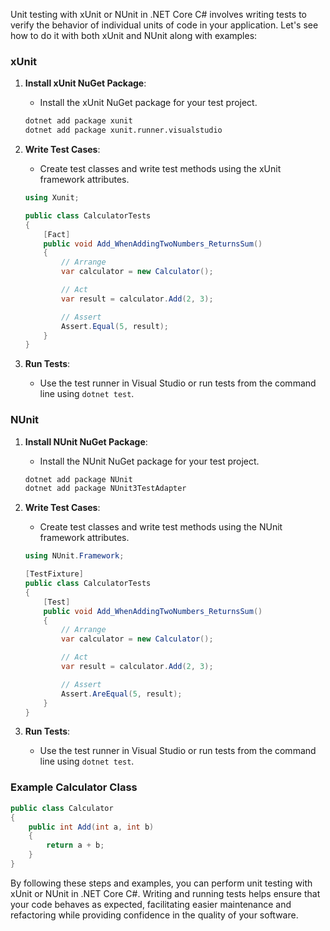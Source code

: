 Unit testing with xUnit or NUnit in .NET Core C# involves writing tests to verify the behavior of individual units of code in your application. Let's see how to do it with both xUnit and NUnit along with examples:

### xUnit

1. **Install xUnit NuGet Package**:
   - Install the xUnit NuGet package for your test project.
   ```bash
   dotnet add package xunit
   dotnet add package xunit.runner.visualstudio
   ```

2. **Write Test Cases**:
   - Create test classes and write test methods using the xUnit framework attributes.
   ```csharp
   using Xunit;
   
   public class CalculatorTests
   {
       [Fact]
       public void Add_WhenAddingTwoNumbers_ReturnsSum()
       {
           // Arrange
           var calculator = new Calculator();

           // Act
           var result = calculator.Add(2, 3);

           // Assert
           Assert.Equal(5, result);
       }
   }
   ```

3. **Run Tests**:
   - Use the test runner in Visual Studio or run tests from the command line using `dotnet test`.

### NUnit

1. **Install NUnit NuGet Package**:
   - Install the NUnit NuGet package for your test project.
   ```bash
   dotnet add package NUnit
   dotnet add package NUnit3TestAdapter
   ```

2. **Write Test Cases**:
   - Create test classes and write test methods using the NUnit framework attributes.
   ```csharp
   using NUnit.Framework;
   
   [TestFixture]
   public class CalculatorTests
   {
       [Test]
       public void Add_WhenAddingTwoNumbers_ReturnsSum()
       {
           // Arrange
           var calculator = new Calculator();

           // Act
           var result = calculator.Add(2, 3);

           // Assert
           Assert.AreEqual(5, result);
       }
   }
   ```

3. **Run Tests**:
   - Use the test runner in Visual Studio or run tests from the command line using `dotnet test`.

### Example Calculator Class

```csharp
public class Calculator
{
    public int Add(int a, int b)
    {
        return a + b;
    }
}
```

By following these steps and examples, you can perform unit testing with xUnit or NUnit in .NET Core C#. Writing and running tests helps ensure that your code behaves as expected, facilitating easier maintenance and refactoring while providing confidence in the quality of your software.